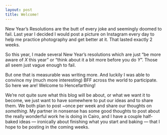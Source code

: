 ```yaml
---
layout: post
title: Welcome!
---
```


New Year’s Resolutions are the butt of every joke and seemingly doomed to fail. Last year I decided I would post a picture on Instagram every day to help me practice photography and get better at it. That lasted exactly 2 weeks.

So this year, I made several New Year’s resolutions which are just “be more aware of *X* this year” or “think about it a bit more before you do *Y*”. Those all seem just vague enough to fail.

But one that is measurable was writing more. And luckily I was able to convince my (much more interesting) BFF across the world to participate. So here we are! Welcome to Hencefarthing!  

We’re not quite sure what this blog will be about, or what we want it to become, we just want to have somewhere to put our ideas and to share them. We both plan to post ~once per week and share our thoughts on *something*. My partner in nonsense has some good thoughts to post about the really wonderful work he is doing in Cairo, and I have a couple half-baked ideas — ironically about finishing what you start and baking — that I hope to be posting in the coming weeks.